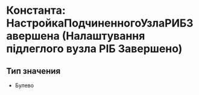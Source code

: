 ﻿# Константа: НастройкаПодчиненногоУзлаРИБЗавершена (Налаштування підлеглого вузла РІБ Завершено)

## Тип значения

- Булево

